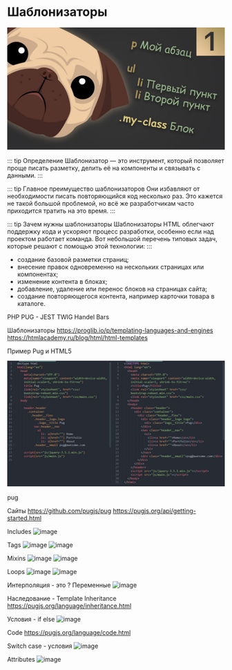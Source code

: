 # Шаблонизаторы

![Alt for Imsage](../html/images/pug.jpg)

::: tip Определение
Шаблонизатор — это инструмент, который позволяет проще писать разметку, делить её на компоненты и связывать с данными.
:::

::: tip Главное преимущество шаблонизаторов
Они избавляют от необходимости писать повторяющийся код несколько раз. Это кажется не такой большой проблемой,
но всё же разработчикам часто приходится тратить на это время.
:::

::: tip Зачем нужны шаблонизаторы
Шаблонизаторы HTML облегчают поддержку кода и ускоряют процесс разработки, особенно если над проектом работает команда. Вот небольшой перечень типовых задач, которые решают с помощью этой технологии:
:::

- создание базовой разметки страниц;
- внесение правок одновременно на нескольких страницах или компонентах;
- изменение контента в блоках;
- добавление, удаление или перенос блоков на страницах сайта;
- создание повторяющегося контента, например карточки товара в каталоге.


PHP
PUG - JEST
TWIG
Handel Bars

Шаблонизаторы
https://proglib.io/p/templating-languages-and-engines
https://htmlacademy.ru/blog/html/html-templates

Пример Pug и HTML5

![Alt for Imsage](../html/images/example-pug.jpg)


pug 

Сайты
https://github.com/pugjs/pug
https://pugjs.org/api/getting-started.html

Includes
![image](https://user-images.githubusercontent.com/71700914/191177813-b161f3ce-b83b-448d-9c93-f0dba1d95118.png)

Tags
![image](https://user-images.githubusercontent.com/71700914/191178075-8667d9a4-337b-4a99-a9bd-3884e04fd2ad.png)
![image](https://user-images.githubusercontent.com/71700914/191178130-b01b2b44-175d-467d-905f-78db3062152a.png)

Mixins
![image](https://user-images.githubusercontent.com/71700914/191178586-4824b2e7-ebc1-4bba-a4f6-c75f33397b44.png)
![image](https://user-images.githubusercontent.com/71700914/191178638-22336e96-92f5-4238-acf8-3a4b056f306c.png)

Loops
![image](https://user-images.githubusercontent.com/71700914/191178811-28297cfb-d8cb-4895-ab60-06a63f15d9f3.png)
![image](https://user-images.githubusercontent.com/71700914/191178906-999ce46b-d737-4974-b4ec-9954c8b7ce79.png)

Интерполяция - это ? Переменные
![image](https://user-images.githubusercontent.com/71700914/191179243-9ff38e42-7c13-468f-bfb2-9420f258148d.png)

Наследование - Template Inheritance
https://pugjs.org/language/inheritance.html

Условия - if else
![image](https://user-images.githubusercontent.com/71700914/191179568-1df8ff7e-f314-4906-9856-85d0b6772901.png)

Code
https://pugjs.org/language/code.html

Switch case - условия
![image](https://user-images.githubusercontent.com/71700914/191179733-7b4a03e3-f43e-4316-a278-e8bd165b4c39.png)

Attributes
![image](https://user-images.githubusercontent.com/71700914/191179820-c9b19b5a-3861-432a-9132-6d02e5acff24.png)
